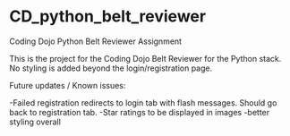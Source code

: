 # CD_python_belt_reviewer
Coding Dojo Python Belt Reviewer Assignment

This is the project for the Coding Dojo Belt Reviewer for the Python stack.
No styling is added beyond the login/registration page. 

Future updates / Known issues:

-Failed registration redirects to login tab with flash messages. Should go back to registration tab.
-Star ratings to be displayed in images
-better styling overall
